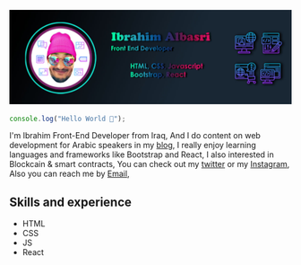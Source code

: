 ![Front End Developer](https://github.com/albasry/albasry/blob/main/personal%20Banner%201.jpg)

```javascript
console.log("Hello World 👋");
```
I'm Ibrahim Front-End Developer from Iraq, And I do content on web development for Arabic speakers in my [blog](https://ibrahimalbasri.blogspot.com/), I really enjoy learning languages and frameworks like Bootstrap and React, I also interested in Blockcain & smart contracts, You can check out my [twitter](https://twitter.com/ibrahimalbasry) or my [Instagram](https://www.instagram.com/ibrahimalbasri/), Also you can reach me by [Email](albsree@gmail.com),



## Skills and experience
  * HTML
  * CSS
  * JS
  * React

<!---
albasry/albasry is a ✨ special ✨ repository because its `README.md` (this file) appears on your GitHub profile.
You can click the Preview link to take a look at your changes.
--->
